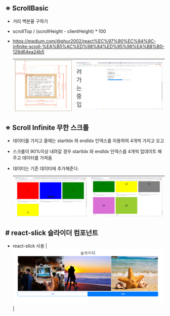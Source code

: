 ## ※ ScrollBasic

-   거리 백분율 구하기
-   scrollTop / (scrollHeight - clientHeight) \* 100
-   https://medium.com/@ghur2002/react%EC%97%90%EC%84%9C-infinite-scroll-%EA%B5%AC%ED%98%84%ED%95%98%EA%B8%B0-128d64ea24b5

    | ![img](./img/ScrollBasic_1.png) | ![img](./img/ScrollBasic_3.png) |
    | ------------------------------- | ------------------------------- |


## ※ Scroll Infinite 무한 스크롤

-   데이터를 가지고 올때는 startIdx 와 endIdx 인덱스를 이용하여 4개씩 가지고 오고
-   스크롤이 90%이상 내려갈 경우 startIdx 와 endIdx 인덱스를 4개씩 업데이트 해주고 데이터를 가져옴
-   데이터는 기존 데이터에 추가해준다.

    | ![img](./img/ScrollInfinite_1.png) | ![img](./img/ScrollInfinite_2.png) |
    | ---------------------------------- | ---------------------------------- |


## # react-slick 슬라이더 컴포넌트

-   react-slick 사용
    | ![img](./img/slider_1.png) |
